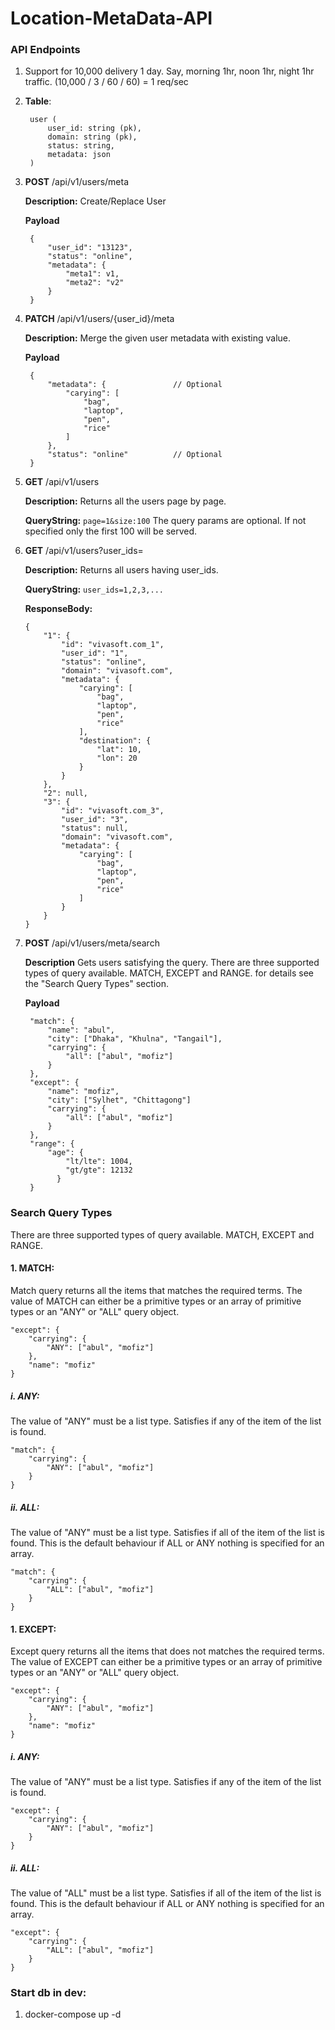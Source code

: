 # Location-MetaData-API

### API Endpoints

1. Support for 10,000 delivery 1 day. Say, morning 1hr, noon 1hr, night 1hr traffic. (10,000 / 3 / 60 / 60) = 1 req/sec

2. **Table**: 
    
        user (
            user_id: string (pk), 
            domain: string (pk), 
            status: string, 
            metadata: json
        )

3. **POST** /api/v1/users/meta
   
   **Description:** Create/Replace User
   
   **Payload** 
        
        {
            "user_id": "13123", 
            "status": "online", 
            "metadata": {
                "meta1": v1,
                "meta2": "v2"
            }
        }

4. **PATCH** /api/v1/users/{user_id}/meta
   
   **Description:** Merge the given user metadata with 
   existing value.
   
   **Payload** 
        
        {
            "metadata": {               // Optional
                "carying": [
                    "bag",
                    "laptop",
                    "pen",
                    "rice"
                ]
            },
            "status": "online"          // Optional
        }
 

5. **GET** /api/v1/users
      
   **Description:** Returns all the users page by page.
   
   **QueryString:** `page=1&size:100`
   The query params are optional. If not specified only the 
   first 100 will be served.
      
6. **GET** /api/v1/users?user_ids=
      
   **Description:** Returns all users having user_ids.
  
   **QueryString:** `user_ids=1,2,3,...`
   
   **ResponseBody:**
   
       {
           "1": {
               "id": "vivasoft.com_1",
               "user_id": "1",
               "status": "online",
               "domain": "vivasoft.com",
               "metadata": {
                   "carying": [
                       "bag",
                       "laptop",
                       "pen",
                       "rice"
                   ],
                   "destination": {
                       "lat": 10,
                       "lon": 20
                   }
               }
           },
           "2": null,
           "3": {
               "id": "vivasoft.com_3",
               "user_id": "3",
               "status": null,
               "domain": "vivasoft.com",
               "metadata": {
                   "carying": [
                       "bag",
                       "laptop",
                       "pen",
                       "rice"
                   ]
               }
           }
       }
           
7. **POST** /api/v1/users/meta/search
   
   **Description** Gets users satisfying the query. There are three supported
   types of query available. MATCH, EXCEPT and RANGE. for details see the 
   "Search Query Types" section.
   
   **Payload** 
    
        "match": {
            "name": "abul",
            "city": ["Dhaka", "Khulna", "Tangail"],
            "carrying": {
                "all": ["abul", "mofiz"]
            }
        },
        "except": {
            "name": "mofiz",
            "city": ["Sylhet", "Chittagong"]
            "carrying": {
                "all": ["abul", "mofiz"]
            }
        },
        "range": {
            "age": {
                "lt/lte": 1004,
                "gt/gte": 12132
              }
        }


### Search Query Types

There are three supported types of query available. MATCH, EXCEPT and RANGE.

#### 1. MATCH:
Match query returns all the items that matches the required terms. The value of 
MATCH can either be a primitive types or an array of primitive types or an 
"ANY" or "ALL" query object.
    
    "except": {
        "carrying": {
            "ANY": ["abul", "mofiz"]
        },
        "name": "mofiz"
    }

##### i. ANY:
The value of "ANY" must be a list type. Satisfies if any of the item of the list
is found. 

    "match": {
        "carrying": {
            "ANY": ["abul", "mofiz"]
        }
    }
    
##### ii. ALL:
The value of "ANY" must be a list type. Satisfies if all of the item of the list
is found. This is the default behaviour if ALL or ANY nothing is specified for an array.

    "match": {
        "carrying": {
            "ALL": ["abul", "mofiz"]
        }
    }
    
#### 1. EXCEPT:
Except query returns all the items that does not matches the required terms. The value of 
EXCEPT can either be a primitive types or an array of primitive types or an 
"ANY" or "ALL" query object.
    
    "except": {
        "carrying": {
            "ANY": ["abul", "mofiz"]
        },
        "name": "mofiz"
    }

##### i. ANY:
The value of "ANY" must be a list type. Satisfies if any of the item of the list
is found. 

    "except": {
        "carrying": {
            "ANY": ["abul", "mofiz"]
        }
    }
    
##### ii. ALL:
The value of "ALL" must be a list type. Satisfies if all of the item of the list
is found. This is the default behaviour if ALL or ANY nothing is specified for an array.

    "except": {
        "carrying": {
            "ALL": ["abul", "mofiz"]
        }
    }
    

### Start db in dev:
1. docker-compose up -d
